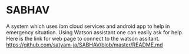 # SABHAV
A system which uses ibm cloud services and android app to help in emergency situation. Using Watson assistant one can easily ask for help.
Here is the link for web page to connect to the watson assitant. https://github.com/satyam-ja/SABHAV/blob/master/README.md
